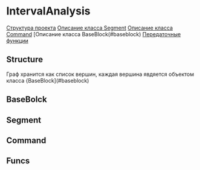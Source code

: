 # IntervalAnalysis
[Структура проекта](#structure)
[Описание класса Segment](#segment)
[Описание класса Command](#command)
[Описание класса BaseBlock(#baseblock)
[Передаточные функции](#funcs)
## Structure
Граф хранится как список вершин, каждая вершина явдяется объектом класса {BaseBlock](#baseblock)
## BaseBolck
## Segment
## Command
## Funcs
